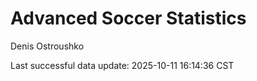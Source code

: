 # Advanced Soccer Statistics
Denis Ostroushko

<!-- gfm -->

Last successful data update: 2025-10-11 16:14:36 CST
